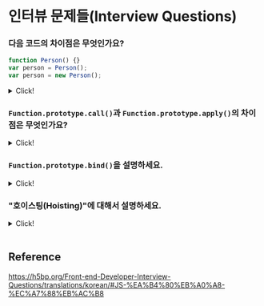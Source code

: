# 인터뷰 문제들(Interview Questions)

### 다음 코드의 차이점은 무엇인가요?

```javascript
function Person() {}
var person = Person();
var person = new Person();
```

<details>
    <summary>Click!</summary>

<br>

-   `function Person() {}`은 함수 선언문입니다. 따라서 런타임 이전에 선언되며, 호이스팅이 됩니다. 이때, 호출이 되지 않는다면 실행이 되지 않습니다.
-   `var person = Person();`은 함수를 호출하고, 반환값을 변수에 저장하는 명령문입니다.
-   `var person = new Person();`에서 `Person()` 함수는 생성자 함수로써 동작합니다. 따라서 `Person()` 함수가 반환하는 값에 따라 변수 `person`에 저장되는 값이 달라지는데, 반환하는 값이 객체라면 반환한 객체가, 객체 이외의 값이라면 `Person()` 함수의 `this`가 저장됩니다.

</details>

### `Function.prototype.call()`과 `Function.prototype.apply()`의 차이점은 무엇인가요?

<details>
    <summary>Click!</summary>

<br>

두 메소드 모두 함수 내 `this`를 명시적으로 고정해주기 위해 사용하지만, 복수 인자를 받을 때 `call()` 메소드는 인자를 따로따로 받고 `apply()` 메소드는 유사 배열 객체로 받습니다.

</details>

### `Function.prototype.bind()`을 설명하세요.

<details>
    <summary>Click!</summary>

<br>

```javascript
const user = {
    firstName: "Foo",
    sayHello() {
        console.log(`Hello, ${this.firstName}!`);
    },
};

const hello = user.sayHello;
hello(); // Hello, undefined!
```

위 코드와 같이 객체 메소드는 개체 내부가 아닌 다른 곳에 전달되어 호출되면 `this`가 사라집니다.

`hello`에 `user.sayHello`를 전달할 때, `bind()`를 사용하면 `this`를 `user`로 고정할 수 있습니다.

```javascript
const hello = user.sayHello.bind(user);
hello(); // Hello, Foo!
```

이처럼 `bind()`는 함수에 전달되는 `this`를 고정시켜줍니다. 또한 `bind()`의 두 번쨰 인자부터는 원본 함수의 인자로 전달되어 고정시켜줍니다.

</details>

### "호이스팅(Hoisting)"에 대해서 설명하세요.

<details>
    <summary>Click!</summary>

<br>

호이스팅이란 JavaScript 인터프리터가 변수와 함수의 메모리 공간을 선언 전에 미리 할당하는 것을 말합니다. 따라서 변수를 선언하는 코드보다 변수를 사용하는 코드가 먼저 등장할 수 있습니다. 호이스팅 시 `var`로 선언한 변수는 `undefined`로 초기화되지만, `let`이나 `const`로 선언한 변수는 초기화되지 않습니다.

```javascript
console.log(varNum); // undefined
var varNum;

console.log(constNum); // 2
const constNum = 2;
```

아래와 같은 경우에는 `ReferenceError`가 발생하므로 주의해야 합니다.

-   선언 없이 초기화하는 코드만 존재하는 경우

```javascript
console.log(num); // ReferenceError. 선언하는 코드가 존재하지 않으므로 호이스팅이 발생하지 않습니다.
num = 2;
```

-   `let`이나 `const`로 선언한 변수를 초기화 전에 사용하는 경우

```javascript
console.log(num); // ReferenceError. const로 선언한 변수이므로 초기화된 값이 존재하지 않습니다.
const num;
```

</details>

<br>

## Reference

https://h5bp.org/Front-end-Developer-Interview-Questions/translations/korean/#JS-%EA%B4%80%EB%A0%A8-%EC%A7%88%EB%AC%B8
